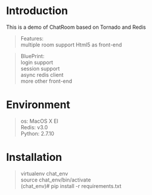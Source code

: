 # Introduction

This is a demo of ChatRoom based on Tornado and Redis  

>Features:  
>    multiple room support
>    Html5 as front-end
    

>BluePrint:  
>    login support  
>    session support  
>    async redis client  
>    more other front-end  
     

# Environment 
>os: MacOS X EI  
>Redis: v3.0  
>Python: 2.7.10  

# Installation
>virtualenv chat_env   
>source chat_env/bin/activate  
>(chat_env)# pip install -r requirements.txt  
